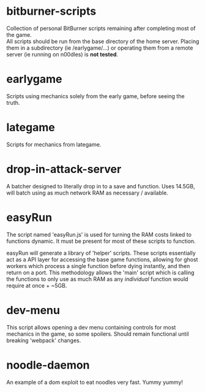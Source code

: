 # bitburner-scripts
Collection of personal BitBurner scripts remaining after completing most of the game.  
All scripts should be run from the base directory of the home server. Placing them in a subdirectory (ie /earlygame/...) or operating them from a remote server (ie running on n00dles) is **not tested**.

# earlygame
Scripts using mechanics solely from the early game, before seeing the truth.

# lategame
Scripts for mechanics from lategame.

# drop-in-attack-server
A batcher designed to literally drop in to a save and function. Uses 14.5GB, will batch using as much network RAM as necessary / available.

# easyRun
The script named 'easyRun.js' is used for turning the RAM costs linked to functions dynamic. It must be present for most of these scripts to function.  

easyRun will generate a library of 'helper' scripts. These scripts essentially act as a API layer for accessing the base game functions, allowing for ghost workers which process a single function before dying instantly, and then return on a port. This methodology allows the 'main' script which is calling the functions to only use as much RAM as any _individual_ function would require at once + ~5GB.  

# dev-menu
This script allows opening a dev menu containing controls for most mechanics in the game, so some spoilers. Should remain functional until breaking 'webpack' changes.

# noodle-daemon
An example of a dom exploit to eat noodles very fast. Yummy yummy!

